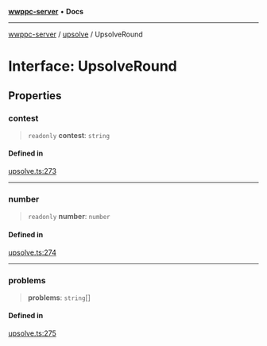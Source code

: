 [**wwppc-server**](../../README.md) • **Docs**

***

[wwppc-server](../../modules.md) / [upsolve](../README.md) / UpsolveRound

# Interface: UpsolveRound

## Properties

### contest

> `readonly` **contest**: `string`

#### Defined in

[upsolve.ts:273](https://github.com/WWPPC/WWPPC-server/blob/ed9c7da6b6decb294863e396def82e9a8d81b105/src/upsolve.ts#L273)

***

### number

> `readonly` **number**: `number`

#### Defined in

[upsolve.ts:274](https://github.com/WWPPC/WWPPC-server/blob/ed9c7da6b6decb294863e396def82e9a8d81b105/src/upsolve.ts#L274)

***

### problems

> **problems**: `string`[]

#### Defined in

[upsolve.ts:275](https://github.com/WWPPC/WWPPC-server/blob/ed9c7da6b6decb294863e396def82e9a8d81b105/src/upsolve.ts#L275)
